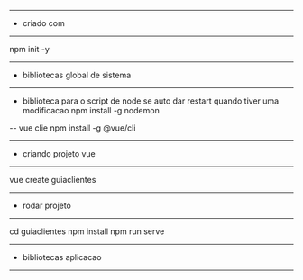 --- ---------------------------------------------------
- criado com
--- ---------------------------------------------------
npm init -y

--- ---------------------------------------------------
- bibliotecas global de sistema
--- ---------------------------------------------------
- biblioteca para o script de node se auto dar restart quando tiver uma modificacao
 npm install -g nodemon 
  
 -- vue clie
 npm install -g @vue/cli
 
 --- ---------------------------------------------------
 - criando projeto vue
 --- ---------------------------------------------------
vue create guiaclientes

 --- ---------------------------------------------------
 - rodar projeto
 --- ---------------------------------------------------
 cd guiaclientes
 npm install
 npm run serve

 --- ---------------------------------------------------
 - bibliotecas aplicacao
 --- ---------------------------------------------------
 


